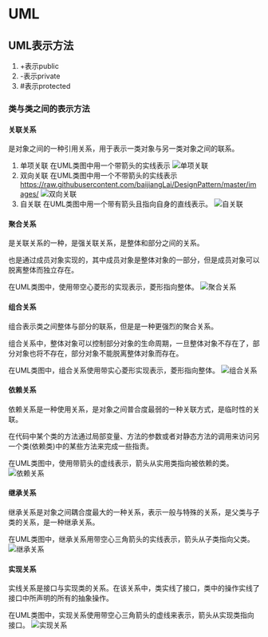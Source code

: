 # UML
## UML表示方法
1.  +表示public
2.  -表示private
3.  #表示protected

### 类与类之间的表示方法

#### 关联关系
是对象之间的一种引用关系，用于表示一类对象与另一类对象之间的联系。
1. 单项关联
在UML类图中用一个带箭头的实线表示
![单项关联](https://raw.githubusercontent.com/baijiangLai/DesignPattern/master/images/%2Fimages%2Fbase%2F%B5%A5%CF%EE%B9%D8%C1%AA.png)
2. 双向关联
在UML类图中用一个不带箭头的实线表示
   https://raw.githubusercontent.com/baijiangLai/DesignPattern/master/images/
![双向关联](https://raw.githubusercontent.com/baijiangLai/DesignPattern/master/images/..%2Fimages%2Fbase%2F%CB%AB%CF%EE%B9%D8%C1%AA.png)
3. 自关联
在UML类图中用一个带有箭头且指向自身的直线表示。
![自关联](https://raw.githubusercontent.com/baijiangLai/DesignPattern/master/images/..%2Fimages%2Fbase%2F%D7%D4%B9%D8%C1%AA.png)

#### 聚合关系
是关联关系的一种，是强关联关系，是整体和部分之间的关系。

也是通过成员对象实现的，其中成员对象是整体对象的一部分，但是成员对象可以脱离整体而独立存在。

在UML类图中，使用带空心菱形的实现表示，菱形指向整体。
![聚合关系](https://raw.githubusercontent.com/baijiangLai/DesignPattern/master/images/..%2Fimages%2Fbase%2F%BE%DB%BA%CF%B9%D8%CF%B5.png)

#### 组合关系
组合表示类之间整体与部分的联系，但是是一种更强烈的聚合关系。

组合关系中，整体对象可以控制部分对象的生命周期，一旦整体对象不存在了，部分对象也将不存在，部分对象不能脱离整体对象而存在。

在UML类图中，组合关系使用带实心菱形实现表示，菱形指向整体。
![组合关系](https://raw.githubusercontent.com/baijiangLai/DesignPattern/master/images/..%2Fimages%2Fbase%2F%D7%E9%BA%CF%B9%D8%CF%B5.png)

#### 依赖关系
依赖关系是一种使用关系，是对象之间普合度最弱的一种关联方式，是临时性的关联。

在代码中某个类的方法通过局部变量、方法的参数或者对静态方法的调用来访问另一个类(依赖类)中的某些方法来完成一些指责。

在UML类图中，使用带箭头的虚线表示，箭头从实用类指向被依赖的类。
![依赖关系](https://raw.githubusercontent.com/baijiangLai/DesignPattern/master/images/..%2Fimages%2Fbase%2F%D2%C0%C0%B5%B9%D8%CF%B5.png)

#### 继承关系
继承关系是对象之间耦合度最大的一种关系，表示一般与特殊的关系，是父类与子类的关系，是一种继承关系。

在UML类图中，继承关系用带空心三角箭头的实线表示，箭头从子类指向父类。
![继承关系](https://raw.githubusercontent.com/baijiangLai/DesignPattern/master/images/..%2Fimages%2Fbase%2F%BC%CC%B3%D0%B9%D8%CF%B5.png)

#### 实现关系
实线关系是接口与实现类的关系。在该关系中，类实线了接口，类中的操作实线了接口中所声明的所有的抽象操作。

在UML类图中，实现关系使用带空心三角箭头的虚线来表示，箭头从实现类指向接口。
![实现关系](https://raw.githubusercontent.com/baijiangLai/DesignPattern/master/images/..%2Fimages%2Fbase%2F%CA%B5%CF%D6%B9%D8%CF%B5.png)

